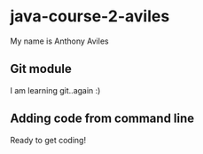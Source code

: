 # java-course-2-aviles

My name is Anthony Aviles

## Git module

I am learning git..again :)

## Adding code from command line

Ready to get coding!
